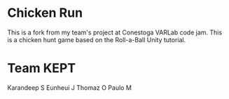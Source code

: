 # Chicken Run

This is a fork from my team's project at Conestoga VARLab code jam. This is a chicken hunt game based on the Roll-a-Ball Unity tutorial.

# Team KEPT

Karandeep S
Eunheui J
Thomaz O
Paulo M
